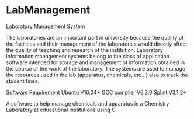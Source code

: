 # LabManagement
Laboratory Management System

The laboratories are an important part in university because the quality of the 
facilities and their management of the laboratories would directly affect the quality of teaching and research of the institution. 
Laboratory information management systems belong to the class of application software intended for storage and management of information obtained 
in the course of the work of the laboratory. The systems are used to manage the resources used in the lab (apparatus, chemicals, etc…) also 
to track the student fines.


Software Requirement
Ubuntu V16.04+
GCC compiler V6.3.0
Splint V3.1.2+


A software to help manage chemicals and apparatus in a Chemistry Laboratory at educational institutions using C.

